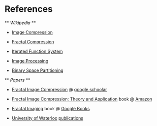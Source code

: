 References
==========

** _Wikipedia_ **

* [Image Compression][ic]
* [Fractal Compression][fc]
* [Iterated Function System][ifs]
* [Image Processing][ip]
* [Binary Space Partitioning][bsp]

  [ic]: http://en.wikipedia.org/wiki/Image_compression
  [fc]: http://en.wikipedia.org/wiki/Fractal_compression
  [ifs]: http://en.wikipedia.org/wiki/Iterated_function_system
  [ip]: http://en.wikipedia.org/wiki/Digital_image_processing
  [bsp]: http://en.wikipedia.org/wiki/Binary_space_partitioning

** _Papers_ **

* [Fractal Image Compression][fic] @ [google.schoolar][gs]
* [Fractal Image Compression: Theory and Application][ta] book @ [Amazon][amz]
* [Fractal Imaging][fi] book @ [Google Books][gb]
* [University of Waterloo][uw] [publications][pub]

  [fic]: http://scholar.google.com/scholar?hl=en&q=Fractal+Image+Compression
  [gs]: http://scholar.google.com/
  [ta]: http://www.amazon.com/Fractal-Image-Compression-Theory-Application/dp/0387942114
  [amz]: http://www.amazon.com
  [fi]: http://books.google.com/books/about/Fractal_imaging.html?id=peG8TSNMlW0C
  [gb]: http://books.google.com
  [uw]: http://uwaterloo.ca/
  [pub]: http://links.uwaterloo.ca/Publications.html
